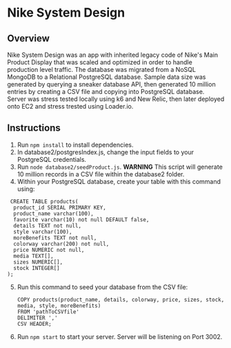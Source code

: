 # Nike System Design

## Overview

Nike System Design was an app with inherited legacy code of Nike's Main Product Display that was scaled and optimized in order to handle production level traffic. The database was migrated from a NoSQL MongoDB to a Relational PostgreSQL database. Sample data size was generated by querying a sneaker database API, then generated 10 million entries by creating a CSV file and copying into PostgreSQL database. Server was stress tested locally using k6 and New Relic, then later deployed onto EC2 and stress trested using Loader.io.

## Instructions

1. Run `npm install` to install dependencies.
2. In database2/postgresIndex.js, change the input fields to your PostgreSQL credentials.
3. Run `node database2/seedProduct.js`. **WARNING** This script will generate 10 million records in a CSV file within the database2 folder.
4. Within your PostgreSQL database, create your table with this command using:
  ```
   CREATE TABLE products(
    product_id SERIAL PRIMARY KEY,
    product_name varchar(100),
    favorite varchar(10) not null DEFAULT false,
    details TEXT not null,
    style varchar(100),
    moreBenefits TEXT not null,
    colorway varchar(200) not null,
    price NUMERIC not null,
    media TEXT[],
    sizes NUMERIC[],
    stock INTEGER[]
  );
  ```
5. Run this command to seed your database from the CSV file:
    ```
    COPY products(product_name, details, colorway, price, sizes, stock, media, style, moreBenefits)
    FROM 'pathToCSVfile'
    DELIMITER ','
    CSV HEADER;
    ```
6. Run `npm start` to start your server. Server will be listening on Port 3002.